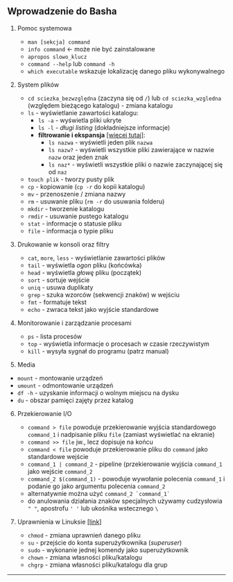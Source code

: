 ## Wprowadzenie do Basha
  
1. Pomoc systemowa
   *  `man [sekcja] command`
   *  `info command` <- może nie być zainstalowane
   *  `apropos slowo_klucz`
   *  `command --help` lub `command -h`
   *  `which executable` wskazuje lokalizację danego pliku wykonywalnego
    
2. System plików
   *  `cd sciezka_bezwzględna` (zaczyna się od `/`) lub `cd sciezka_wzgledna` (względem bieżącego katalogu) - zmiana katalogu
   *  `ls` - wyświetlanie zawartości katalogu:
      *  `ls -a` - wyświetla pliki ukryte
      *  `ls -l` - *długi listing* (dokładniejsze informacje)
      *  **filtrowanie i ekspansja** [[więcej tutaj]](http://linuxcommand.org/lc3_lts0080.php):
         *  `ls nazwa` - wyświetli jeden plik `nazwa`
         *  `ls nazw?` - wyświetli wszystkie pliki zawierające w nazwie `nazw` oraz jeden znak
         *  `ls naz*` - wyświetli wszystkie pliki o nazwie zaczynającej się od `naz`
   *  `touch plik` - tworzy pusty plik
   *  `cp` - kopiowanie (`cp -r` do kopii katalogu)
   *  `mv` - przenoszenie / zmiana nazwy
   *  `rm` - usuwanie pliku (`rm -r` do usuwania folderu)
   *  `mkdir` - tworzenie katalogu
   *  `rmdir` - usuwanie pustego katalogu
   *  `stat` - informacje o statusie pliku
   *  `file` - informacja o typie pliku
  
3. Drukowanie w konsoli oraz filtry
   *  `cat`, `more`, `less` - wyświetlanie zawartości plików
   *  `tail` - wyświetla *ogon* pliku (końcówka)
   *  `head` - wyświetla *głowę* pliku (początek)
   *  `sort` - sortuje wejście
   *  `uniq` - usuwa duplikaty
   *  `grep` - szuka wzorców (sekwencji znaków) w wejściu
   *  `fmt` - formatuje tekst
   *  `echo` - zwraca tekst jako wyjście standardowe

4. Monitorowanie i zarządzanie procesami  
   *  `ps` - lista procesów
   *  `top` - wyświetla informacje o procesach w czasie rzeczywistym
   *  `kill` - wysyła sygnał do programu (patrz manual)

5.  Media
   *  `mount` - montowanie urządzeń
   *  `umount` - odmontowanie urządzeń
   *  `df -h` - uzyskanie informacji o wolnym miejscu na dysku
   *  `du` - obszar pamięci zajęty przez katalog
   
6. Przekierowanie I/O
   *  `command > file` powoduje przekierowanie wyjścia standardowego `command_1` i nadpisanie pliku `file` (zamiast wyświetlać na ekranie)
   *  `command >> file` jw., lecz dopisuje na końcu
   *  `command < file` powoduje przekierowanie pliku do `command` jako standardowe wejście
   *  `command_1 | command_2` - pipeline (przekierowanie wyjścia `command_1` jako wejście `command_2`
   *  `command_2 $(command_1)` - powoduje wywołanie polecenia `command_1` i podanie go jako argumentu polecenia `command_2`
   *  alternatywnie można użyć ``command_2 `command_1` ``
   *  do anulowania działania znaków specjalnych używamy cudzysłowia `" "`, apostrofu `' '` lub ukośnika wstecznego `\`
   
7. Uprawnienia w Linuksie [[link]](http://linuxcommand.org/lc3_lts0090.php)
   *  `chmod` - zmiana uprawnień danego pliku
   *  `su` - przejście do konta superużytkownika (*superuser*)
   *  `sudo` - wykonanie jednej komendy jako superużytkownik
   *  `chown` - zmiana własności pliku/katalogu
   *  `chgrp` - zmiana własności pliku/katalogu dla grup
   
----
